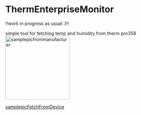 # ThermEnterpriseMonitor

!!work in progress as usual :)!!

simple tool for fetching temp and humidity from therm pro358  
<img src="https://buythermopro.com/wp-content/uploads/2024/12/tp358-hygrometer-ma1-1.jpg" alt="samplepicfrommanufacturer" width="200"/>

[samplepicFetchFromDevice](samplepicFetchFromDevice.jpeg)

